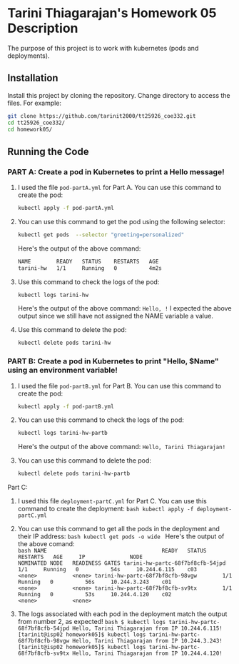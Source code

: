 # Tarini Thiagarajan's Homework 05 Description

The purpose of this project is to work with kubernetes (pods and deployments).

## Installation

Install this project by cloning the repository. Change directory to access the files. For example:

```bash
git clone https://github.com/tarinit2000/tt25926_coe332.git
cd tt25926_coe332/
cd homework05/
```

## Running the Code

### PART A: Create a pod in Kubernetes to print a Hello message!

  1) I used the file ```pod-partA.yml``` for Part A. You can use this command to create the pod:
     ```bash 
     kubectl apply -f pod-partA.yml
     ```
        
  2) You can use this command to get the pod using the following selector:
        ```bash
        kubectl get pods  --selector "greeting=personalized" 
        ```
        Here's the output of the above command: 
        ```bash
        NAME        READY   STATUS    RESTARTS   AGE
        tarini-hw   1/1     Running   0          4m2s   
        ```
         
  3) Use this command to check the logs of the pod: 
        ```bash
        kubectl logs tarini-hw 
        ```
        Here's the output of the above command: ```Hello, !``` I expected the above output since we still have not assigned the NAME variable a value.
        
  4) Use this command to delete the pod: 
      ```bash
      kubectl delete pods tarini-hw
      ```
      
### PART B: Create a pod in Kubernetes to print "Hello, $Name" using an environment variable!

  1) I used the file ```pod-partB.yml``` for Part B. You can use this command to create the pod: 
     ```bash
     kubectl apply -f pod-partB.yml
     ```
     
  2) You can use this command to check the logs of the pod: 
     ```bash
     kubectl logs tarini-hw-partb
     ```
     Here's the output of the above command: 
     ```Hello, Tarini Thiagarajan!```
     
  3) You can use this command to delete the pod: 
     ```bash
     kubectl delete pods tarini-hw-partb
     ```

Part C: 
  1) I used this file ```deployment-partC.yml``` for Part C. You can use this command to create the deployment: 
    ```bash kubectl apply -f deployment-partC.yml ``` 
    
  2) You can use this command to get all the pods in the deployment and their IP address: 
    ```bash kubectl get pods -o wide ```
    Here's the output of the above comand:  
    ```bash
    NAME                                    READY   STATUS    RESTARTS   AGE     IP              NODE                         NOMINATED NODE   READINESS GATES
    tarini-hw-partc-68f7bf8cfb-54jpd        1/1     Running   0          54s     10.244.6.115    c03                          <none>           <none>
    tarini-hw-partc-68f7bf8cfb-98vgw        1/1     Running   0          56s     10.244.3.243    c01                          <none>           <none>
    tarini-hw-partc-68f7bf8cfb-sv9tx        1/1     Running   0          53s     10.244.4.120    c02                          <none>           <none>
    ```
    
  3) The logs associated with each pod in the deployment match the output from number 2, as expected!
    ```bash
    $ kubectl logs tarini-hw-partc-68f7bf8cfb-54jpd
    Hello, Tarini Thiagarajan from IP 10.244.6.115!
    [tarinit@isp02 homework05]$ kubectl logs tarini-hw-partc-68f7bf8cfb-98vgw
    Hello, Tarini Thiagarajan from IP 10.244.3.243!
    [tarinit@isp02 homework05]$ kubectl logs tarini-hw-partc-68f7bf8cfb-sv9tx
    Hello, Tarini Thiagarajan from IP 10.244.4.120!
    ```
